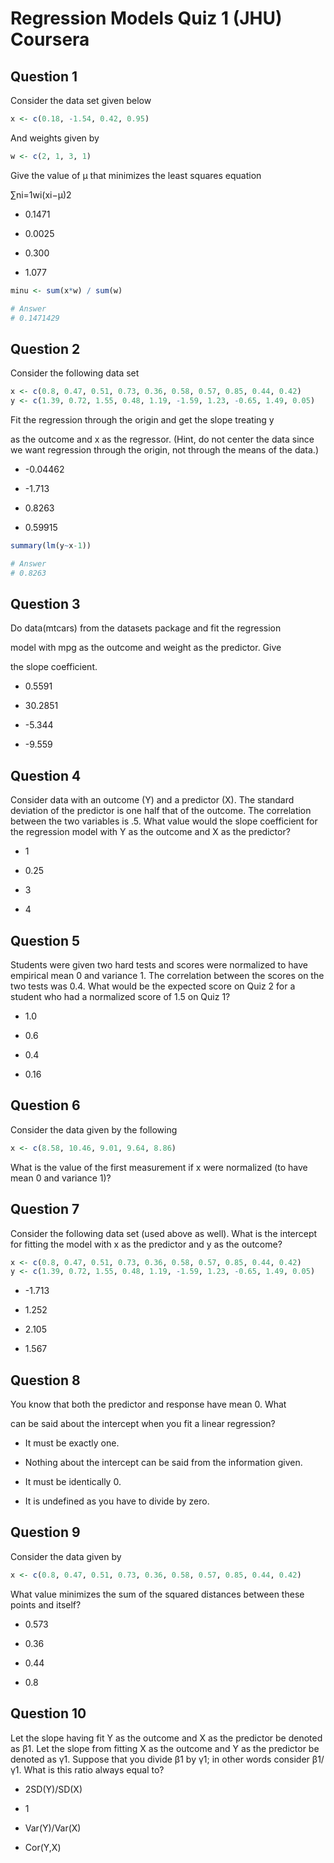 # Regression Models Quiz 1 (JHU) Coursera

Question 1
----------
Consider the data set given below

```R
x <- c(0.18, -1.54, 0.42, 0.95)
```

And weights given by

```R
w <- c(2, 1, 3, 1)
```

Give the value of μ that minimizes the least squares equation

∑ni=1wi(xi−μ)2

* 0.1471

* 0.0025

* 0.300

* 1.077

```R
minu <- sum(x*w) / sum(w)

# Answer
# 0.1471429
```

Question 2
----------
Consider the following data set

```R
x <- c(0.8, 0.47, 0.51, 0.73, 0.36, 0.58, 0.57, 0.85, 0.44, 0.42)
y <- c(1.39, 0.72, 1.55, 0.48, 1.19, -1.59, 1.23, -0.65, 1.49, 0.05)
```
Fit the regression through the origin and get the slope treating y

as the outcome and x as the regressor. (Hint, do not center the data since we want regression through the origin, not through the means of the data.)

* -0.04462

* -1.713

* 0.8263

* 0.59915

```R
summary(lm(y~x-1))

# Answer
# 0.8263
```

Question 3
----------
Do data(mtcars) from the datasets package and fit the regression

model with mpg as the outcome and weight as the predictor. Give

the slope coefficient.

* 0.5591

* 30.2851

* -5.344

* -9.559

Question 4
----------
Consider data with an outcome (Y) and a predictor (X). The standard deviation of the predictor is one half that of the outcome. The correlation between the two variables is .5. What value would the slope coefficient for the regression model with Y as the outcome and X as the predictor?

* 1

* 0.25

* 3

* 4

Question 5
----------
Students were given two hard tests and scores were normalized to have empirical mean 0 and variance 1. The correlation between the scores on the two tests was 0.4. What would be the expected score on Quiz 2 for a student who had a normalized score of 1.5 on Quiz 1?

* 1.0

* 0.6

* 0.4

* 0.16


Question 6
----------
Consider the data given by the following

```R
x <- c(8.58, 10.46, 9.01, 9.64, 8.86)
```

What is the value of the first measurement if x were normalized (to have mean 0 and variance 1)?

Question 7
----------
Consider the following data set (used above as well). What is the intercept for fitting the model with x as the predictor and y as the outcome?

```R
x <- c(0.8, 0.47, 0.51, 0.73, 0.36, 0.58, 0.57, 0.85, 0.44, 0.42)
y <- c(1.39, 0.72, 1.55, 0.48, 1.19, -1.59, 1.23, -0.65, 1.49, 0.05)
```

* -1.713

* 1.252

* 2.105

* 1.567

Question 8
----------
You know that both the predictor and response have mean 0. What

can be said about the intercept when you fit a linear regression?


* It must be exactly one.

* Nothing about the intercept can be said from the information given.

* It must be identically 0.

* It is undefined as you have to divide by zero.

Question 9
----------
Consider the data given by

```R
x <- c(0.8, 0.47, 0.51, 0.73, 0.36, 0.58, 0.57, 0.85, 0.44, 0.42)
```

What value minimizes the sum of the squared distances between these points and itself?

* 0.573

* 0.36

* 0.44

* 0.8

Question 10
----------
Let the slope having fit Y as the outcome and X as the predictor be denoted as β1. Let the slope from fitting X as the outcome and Y as the predictor be denoted as γ1. Suppose that you divide β1 by γ1; in other words consider β1/γ1. What is this ratio always equal to?

* 2SD(Y)/SD(X)

* 1

* Var(Y)/Var(X)

* Cor(Y,X)

